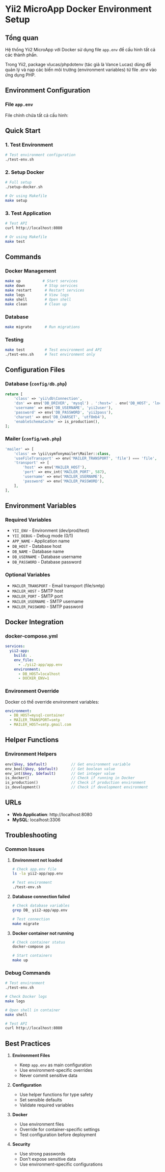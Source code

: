 # Yii2 MicroApp Docker Environment Setup

## Tổng quan

Hệ thống Yii2 MicroApp với Docker sử dụng file `app.env` để cấu hình tất cả các thành phần.

Trong Yii2, package vlucas/phpdotenv (tác giả là Vance Lucas) dùng để quản lý và nạp các biến môi trường (environment variables) từ file .env vào ứng dụng PHP.

## Environment Configuration

### File `app.env`

File chính chứa tất cả cấu hình:

## Quick Start

### 1. Test Environment

```bash
# Test environment configuration
./test-env.sh
```

### 2. Setup Docker

```bash
# Full setup
./setup-docker.sh

# Or using Makefile
make setup
```

### 3. Test Application

```bash
# Test API
curl http://localhost:8080

# Or using Makefile
make test
```

## Commands

### Docker Management

```bash
make up          # Start services
make down         # Stop services
make restart      # Restart services
make logs         # View logs
make shell        # Open shell
make clean        # Clean up
```

### Database

```bash
make migrate      # Run migrations
```

### Testing

```bash
make test         # Test environment and API
./test-env.sh     # Test environment only
```

## Configuration Files

### Database (`config/db.php`)

```php
return [
    'class' => 'yii\db\Connection',
    'dsn' => env('DB_DRIVER', 'mysql') . ':host=' . env('DB_HOST', 'localhost') . ';port=' . env_int('DB_PORT', 3306) . ';dbname=' . env('DB_NAME', 'yii2db'),
    'username' => env('DB_USERNAME', 'yii2user'),
    'password' => env('DB_PASSWORD', 'yii2pass'),
    'charset' => env('DB_CHARSET', 'utf8mb4'),
    'enableSchemaCache' => is_production(),
];
```

### Mailer (`config/web.php`)

```php
'mailer' => [
    'class' => \yii\symfonymailer\Mailer::class,
    'useFileTransport' => env('MAILER_TRANSPORT', 'file') === 'file',
    'transport' => [
        'host' => env('MAILER_HOST'),
        'port' => env_int('MAILER_PORT', 587),
        'username' => env('MAILER_USERNAME'),
        'password' => env('MAILER_PASSWORD'),
    ],
],
```

## Environment Variables

### Required Variables

- `YII_ENV` - Environment (dev/prod/test)
- `YII_DEBUG` - Debug mode (0/1)
- `APP_NAME` - Application name
- `DB_HOST` - Database host
- `DB_NAME` - Database name
- `DB_USERNAME` - Database username
- `DB_PASSWORD` - Database password

### Optional Variables

- `MAILER_TRANSPORT` - Email transport (file/smtp)
- `MAILER_HOST` - SMTP host
- `MAILER_PORT` - SMTP port
- `MAILER_USERNAME` - SMTP username
- `MAILER_PASSWORD` - SMTP password

## Docker Integration

### docker-compose.yml

```yaml
services:
  yii2-app:
    build: .
    env_file:
      - ./yii2-app/app.env
    environment:
      - DB_HOST=localhost
      - DOCKER_ENV=1
```

### Environment Override

Docker có thể override environment variables:

```yaml
environment:
  - DB_HOST=mysql-container
  - MAILER_TRANSPORT=smtp
  - MAILER_HOST=smtp.gmail.com
```

## Helper Functions

### Environment Helpers

```php
env($key, $default)           // Get environment variable
env_bool($key, $default)      // Get boolean value
env_int($key, $default)       // Get integer value
is_docker()                   // Check if running in Docker
is_production()               // Check if production environment
is_development()              // Check if development environment
```

## URLs

- **Web Application**: http://localhost:8080
- **MySQL**: localhost:3306

## Troubleshooting

### Common Issues

1. **Environment not loaded**
   ```bash
   # Check app.env file
   ls -la yii2-app/app.env
   
   # Test environment
   ./test-env.sh
   ```

2. **Database connection failed**
   ```bash
   # Check database variables
   grep DB_ yii2-app/app.env
   
   # Test connection
   make migrate
   ```

3. **Docker container not running**
   ```bash
   # Check container status
   docker-compose ps
   
   # Start containers
   make up
   ```

### Debug Commands

```bash
# Test environment
./test-env.sh

# Check Docker logs
make logs

# Open shell in container
make shell

# Test API
curl http://localhost:8080
```

## Best Practices

1. **Environment Files**
   - Keep `app.env` as main configuration
   - Use environment-specific overrides
   - Never commit sensitive data

2. **Configuration**
   - Use helper functions for type safety
   - Set sensible defaults
   - Validate required variables

3. **Docker**
   - Use environment files
   - Override for container-specific settings
   - Test configuration before deployment

4. **Security**
   - Use strong passwords
   - Don't expose sensitive data
   - Use environment-specific configurations
